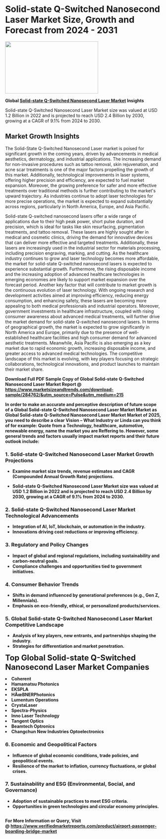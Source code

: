 <H1>Solid-state Q-Switched Nanosecond Laser Market Size, Growth and Forecast from 2024 - 2031</H1><img class="aligncenter size-medium wp-image-584254" src="https://thirdeyenews.in/wp-content/uploads/2024/09/Global-Market-Research-300x168.jpeg" alt="" width="300" height="168" /><p><strong>Global&nbsp;<a href="https://www.marketsizeandtrends.com/download-sample/284762/&amp;utm_source=Pulse&amp;utm_medium=215">Solid-state Q-Switched Nanosecond Laser Market</a> Insights</strong></p><p>Solid-state Q-Switched Nanosecond Laser Market size was valued at USD 1.2 Billion in 2022 and is projected to reach USD 2.4 Billion by 2030, growing at a CAGR of 9.1% from 2024 to 2030.</p><p><h2>Market Growth Insights</h2> <p>The Solid-State Q-Switched Nanosecond Laser market is poised for significant growth in the coming years, driven by advancements in medical aesthetics, dermatology, and industrial applications. The increasing demand for non-invasive procedures such as tattoo removal, skin rejuvenation, and acne scar treatments is one of the major factors propelling the growth of this market. Additionally, technological improvements in laser systems, offering higher precision and efficiency, are expected to fuel market expansion. Moreover, the growing preference for safer and more effective treatments over traditional methods is further contributing to the market's upward trajectory. As industries continue to adopt laser technologies for more precise operations, the market is expected to expand substantially across regions, particularly in North America, Europe, and Asia Pacific.</p> <p><strong></strong></p> <p>Solid-state Q-switched nanosecond lasers offer a wide range of applications due to their high peak power, short pulse duration, and precision, which is ideal for tasks like skin resurfacing, pigmentation treatments, and tattoo removal. These lasers are highly sought after in medical and cosmetic clinics, driving the demand for innovative devices that can deliver more effective and targeted treatments. Additionally, these lasers are increasingly used in the industrial sector for materials processing, including precision engraving, marking, and cutting. As the healthcare industry continues to grow and laser technology becomes more affordable, the market for solid-state Q-switched nanosecond lasers is expected to experience substantial growth. Furthermore, the rising disposable income and the increasing adoption of advanced healthcare technologies in emerging economies are likely to support market expansion over the forecast period. Another key factor that will contribute to market growth is the continuous evolution of laser technology. With ongoing research and development activities aimed at improving efficiency, reducing energy consumption, and enhancing safety, these lasers are becoming more appealing to both medical professionals and industrial operators. Moreover, government investments in healthcare infrastructure, coupled with rising consumer awareness about advanced medical treatments, will further drive the market demand for solid-state Q-switched nanosecond lasers. In terms of geographical growth, the market is expected to grow significantly in North America and Europe, primarily due to the presence of well-established healthcare facilities and high consumer demand for advanced aesthetic treatments. Meanwhile, Asia Pacific is also emerging as a key market due to rapid economic growth, increasing disposable income, and greater access to advanced medical technologies. The competitive landscape of this market is evolving, with key players focusing on strategic collaborations, technological innovations, and product launches to maintain their market share. <p><strong></p><p><span class=""><strong>Download Full PDF Sample Copy of Global Solid-state Q-Switched Nanosecond Laser Market Report</strong> @ <a href="https://www.marketsizeandtrends.com/download-sample/284762/&amp;utm_source=Pulse&amp;utm_medium=215" target="_blank">https://www.marketsizeandtrends.com/download-sample/284762/&amp;utm_source=Pulse&amp;utm_medium=215</a></span></p><p>In order to make an accurate and perceptive description of future scope of a Global&nbsp;Solid-state Q-Switched Nanosecond Laser Market Market as Global&nbsp;Solid-state Q-Switched Nanosecond Laser Market Market of 2025, you need to describe a clear Vision &ndash; What Industry or Linda can you think of for example: Quote from a Technology, healthcare, automotive, renewable energy, name the market you are Reffering to. However, some general trends and factors usually impact market reports and their future outlook include:</p><h3>1.&nbsp;<strong>Solid-state Q-Switched Nanosecond Laser Market Growth Projections</strong></h3><ul><li>Examine market size trends, revenue estimates and CAGR (Compounded Annual Growth Rate) projections.</li><li><p>Solid-state Q-Switched Nanosecond Laser Market size was valued at USD 1.2 Billion in 2022 and is projected to reach USD 2.4 Billion by 2030, growing at a CAGR of 9.1% from 2024 to 2030.</p></li></ul><h3>2.&nbsp;<strong>Solid-state Q-Switched Nanosecond Laser Market Technological Advancements</strong></h3><ul><li>Integration of AI, IoT, blockchain, or automation in the industry.</li><li>Innovations driving cost reductions or improving efficiency.</li></ul><h3>3.&nbsp;<strong>Regulatory and Policy Changes</strong></h3><ul><li>Impact of global and regional regulations, including sustainability and carbon-neutral goals.</li><li>Compliance challenges and opportunities tied to government initiatives.</li></ul><h3>4.&nbsp;<strong>Consumer Behavior Trends</strong></h3><ul><li>Shifts in demand influenced by generational preferences (e.g., Gen Z, Millennials).</li><li>Emphasis on eco-friendly, ethical, or personalized products/services.</li></ul><h3>5.&nbsp;<strong>Global Solid-state Q-Switched Nanosecond Laser Market Competitive Landscape</strong></h3><ul><li>Analysis of key players, new entrants, and partnerships shaping the industry.</li><li>Strategies for differentiation and market penetration.</li></ul><p data-pm-slice="1 1 []"><span style="color: inherit; font-family: inherit; font-size: 25px;">Top Global Solid-state Q-Switched Nanosecond Laser Market Companies</span></p><div class="" data-test-id=""><p><li>Coherent</li><li> Hamamatsu Photonics</li><li> EKSPLA</li><li> HÃœBNERPhotonics</li><li> Lumentum Operations</li><li> CrystaLaser</li><li> Spectra-Physics</li><li> Inno Laser Technology</li><li> Tangent Optics</li><li> Beamtech Optronics</li><li> Changchun New Industries Optoelectronics</li></p></div><h3>6.&nbsp;<strong>Economic and Geopolitical Factors</strong></h3><ul><li>Influence of global economic conditions, trade policies, and geopolitical events.</li><li>Resilience of the market to inflation, currency fluctuations, or global crises.</li></ul><h3>7.&nbsp;<strong>Sustainability and ESG (Environmental, Social, and Governance)</strong></h3><ul><li>Adoption of sustainable practices to meet ESG criteria.</li><li>Opportunities in green technologies and circular economy principles.</li></ul><h2><strong style="font-size: 14px;">For More Information or Query, Visit @&nbsp;</strong><a style="background-color: #ffffff; font-size: 14px;" href="https://www.marketsizeandtrends.com/report/solid-state-q-switched-nanosecond-laser-market/" target="_blank">https://www.verifiedmarketreports.com/product/airport-passenger-boarding-bridge-market</a></h2>
